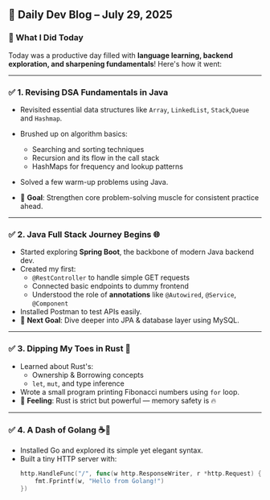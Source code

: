 ## 📅 Daily Dev Blog – July 29, 2025

### 🚀 What I Did Today

Today was a productive day filled with **language learning, backend exploration, and sharpening fundamentals**! Here's how it went:

---

### ✅ 1. **Revising DSA Fundamentals in Java**
- Revisited essential data structures like `Array`, `LinkedList`, `Stack`,`Queue` and  `Hashmap`.
- Brushed up on algorithm basics:
  - Searching and sorting techniques
  - Recursion and its flow in the call stack
  - HashMaps for frequency and lookup patterns
- Solved a few warm-up problems using Java.

- 📌 **Goal**: Strengthen core problem-solving muscle for consistent practice ahead.

---

### ✅ 2. **Java Full Stack Journey Begins 🌐**
- Started exploring **Spring Boot**, the backbone of modern Java backend dev.
- Created my first:
  - `@RestController` to handle simple GET requests
  - Connected basic endpoints to dummy frontend
  - Understood the role of **annotations** like `@Autowired`, `@Service`, `@Component`
- Installed Postman to test APIs easily.
- 📌 **Next Goal**: Dive deeper into JPA & database layer using MySQL.

---

### ✅ 3. **Dipping My Toes in Rust 🦀**
- Learned about Rust's:
  - Ownership & Borrowing concepts
  - `let`, `mut`, and type inference
- Wrote a small program printing Fibonacci numbers using `for` loop.
- 📌 **Feeling**: Rust is strict but powerful — memory safety is 🔥

---

### ✅ 4. **A Dash of Golang ☕🐹**
- Installed Go and explored its simple yet elegant syntax.
- Built a tiny HTTP server with:
  ```go
  http.HandleFunc("/", func(w http.ResponseWriter, r *http.Request) {
      fmt.Fprintf(w, "Hello from Golang!")
  })
